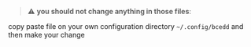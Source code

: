 
> :warning: **you should not change anything in those files**:

copy paste file on your own configuration directory `~/.config/bcedd`
and then make your change

